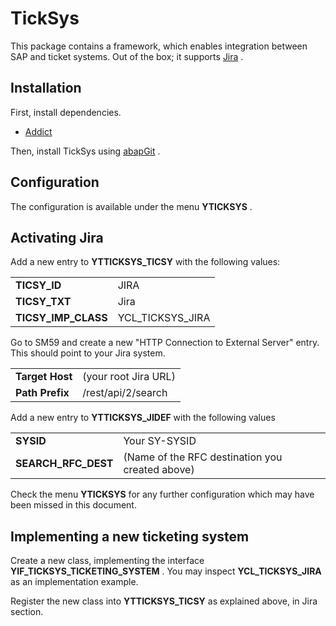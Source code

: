 # TickSys

This package contains a framework, which enables integration between SAP and ticket systems. Out of the box; it supports [Jira](http://atlassian.com) . 

## Installation

First, install dependencies.

- [Addict](https://github.com/keremkoseoglu/addict)

Then, install TickSys using [abapGit](https://github.com/abapGit/abapGit) .

## Configuration

The configuration is available under the menu **YTICKSYS** .

## Activating Jira

Add a new entry to **YTTICKSYS_TICSY** with the following values:

<table>
  <tr>
    <td><b>TICSY_ID</b></td>
    <td>JIRA</td>
  </tr>
  <tr>
    <td><b>TICSY_TXT</b></td>
    <td>Jira</td>
  </tr>
  <tr>
    <td><b>TICSY_IMP_CLASS</b></td>
    <td>YCL_TICKSYS_JIRA</td>
  </tr>
</table>

Go to SM59 and create a new "HTTP Connection to External Server" entry. This should point to your Jira system.

<table>
  <tr>
    <td><b>Target Host</b></td>
    <td>(your root Jira URL)</td>
  </tr>
  <tr>
    <td><b>Path Prefix</b></td>
    <td>/rest/api/2/search</td>
  </tr>
</table>

Add a new entry to **YTTICKSYS_JIDEF** with the following values

<table>
  <tr>
    <td><b>SYSID</b></td>
    <td>Your SY-SYSID</td>
  </tr>
  <tr>
    <td><b>SEARCH_RFC_DEST</b></td>
    <td>(Name of the RFC destination you created above)</td>
  </tr>
</table>

Check the menu **YTICKSYS** for any further configuration which may have been missed in this document.

## Implementing a new ticketing system

Create a new class, implementing the interface **YIF_TICKSYS_TICKETING_SYSTEM** . You may inspect **YCL_TICKSYS_JIRA** as an implementation example.

Register the new class into **YTTICKSYS_TICSY** as explained above, in Jira section.
